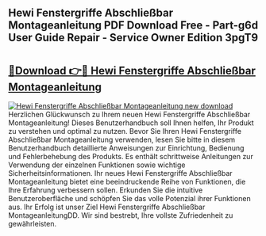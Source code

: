 ## Hewi Fenstergriffe Abschließbar Montageanleitung PDF Download Free - Part-g6d User Guide Repair - Service Owner Edition 3pgT9

# <h2><a href="http://df8catk.blite.top/?on=Hewi+Fenstergriffe+Abschlie%c3%9fbar+Montageanleitung">🔗Download 👉🔴 Hewi Fenstergriffe Abschließbar Montageanleitung</a></h2>

[![Hewi Fenstergriffe Abschließbar Montageanleitung new download](https://i.imgur.com/lujVjoI.png)](http://df8catk.blite.top/?on=Hewi+Fenstergriffe+Abschlie%c3%9fbar+Montageanleitung)
Herzlichen Glückwunsch zu Ihrem neuen Hewi Fenstergriffe Abschließbar Montageanleitung! Dieses Benutzerhandbuch soll Ihnen helfen, Ihr Produkt zu verstehen und optimal zu nutzen. Bevor Sie Ihren Hewi Fenstergriffe Abschließbar Montageanleitung verwenden, lesen Sie bitte in diesem Benutzerhandbuch detaillierte Anweisungen zur Einrichtung, Bedienung und Fehlerbehebung des Produkts. Es enthält schrittweise Anleitungen zur Verwendung der einzelnen Funktionen sowie wichtige Sicherheitsinformationen. Ihr neues Hewi Fenstergriffe Abschließbar Montageanleitung bietet eine beeindruckende Reihe von Funktionen, die Ihre Erfahrung verbessern sollen. Erkunden Sie die intuitive Benutzeroberfläche und schöpfen Sie das volle Potenzial ihrer Funktionen aus. Ihr Erfolg ist unser Ziel Hewi Fenstergriffe Abschließbar MontageanleitungDD. Wir sind bestrebt, Ihre vollste Zufriedenheit zu gewährleisten.
